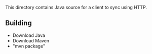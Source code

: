 This directory contains Java source for a client to sync using HTTP.

Building
--------

- Download Java
- Download Maven
- "mvn package"
